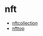 # nft

- [nftcollection](/bot/reference/telegram/nft/nftcollection)
- [nfttop](/bot/reference/telegram/nft/nfttop)
